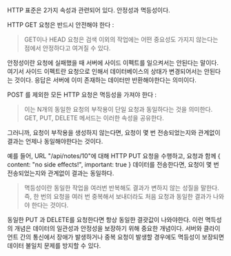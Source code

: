 HTTP 표준은 2가지 속성과 관련되어 있다. 안정성과 멱등성이다. 

HTTP GET 요청은 반드시 안전해야 한다 :

> GET이나 HEAD 요청은 검색 이외의 작업에는 어떤 중요성도 가지지 않는다는 점에서 안정하다고 여겨질 수 있다. 

안정성이란 요청에 실패했을 때 서버에 사이드 이펙트를 일으켜서는 안된다는 말이다. 여기서 사이드 이펙트란 요청으로 인해서 데이터베이스의 상태가 변경되어서는 안된다는 것이다. 응답은 서버에 이미 존재하는 데이터만 반환해야한다는 의미이다. 

POST 를 제외한 모든 HTTP 요청은 멱등성을 가져야 한다 : 

> 이는 N개의 동일한 요청의 부작용이 단일 요청과 동일하다는 것을 의미한다. GET, PUT, DELETE 메서드는 이러한 속성을 공유한다. 

그러니까, 요청이 부작용을 생성하지 않는다면, 요청이 몇 번 전송되었는지와 관계없이 결과는 언제나 동일해야한다는 것이다. 

예를 들어, URL "/api/notes/10"에 대해 HTTP PUT 요청을 수행하고, 요청과 함께 { content: "no side effects!", important: true } 데이터를 전송한다면, 요청이 몇 번 전송되었는지와 관계없이 결과는 동일하다. 

> 멱등성이란 동일한 작업을 여러번 반복해도 결과가 변하지 않는 성질을 말한다. 즉, 한 번의 요청을 여러 번 중복해서 보내더라도 처음 요청과 동일한 결과가 나와야 한다는 것이다. 

동일한 PUT 과 DELETE를 요청한다면 항상 동일한 결괏값이 나와야한다. 이런 멱득성의 개념은 데이터의 일관성과 안정성을 보장하기 위해 중요한 개념이다. 서버와 클라이언트 간의 통신에서 장애가 발생하거나 중복 요청이 발생할 경우에도 멱등성이 보장되면 데이터 불일치 문제를 방지할 수 있다. 


